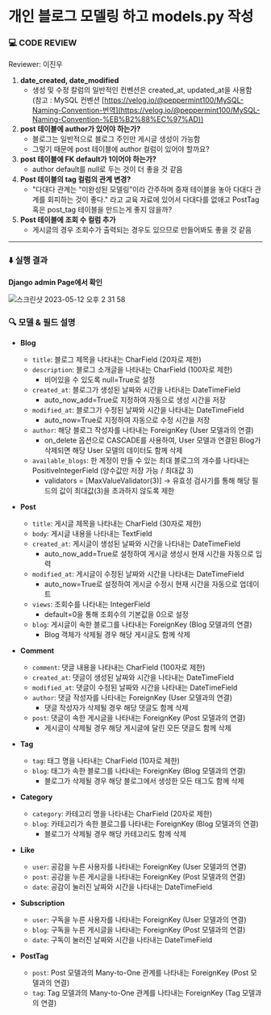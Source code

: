 # 개인 블로그 모델링 하고 models.py 작성

### 💻 CODE REVIEW

Reviewer: 이진우

1. **date_created, date_modified**
    - 생성 및 수정 칼럼의 일반적인 컨벤션은 created_at, updated_at을 사용함
    (참고 : MySQL 컨벤션 [https://velog.io/@peppermint100/MySQL-Naming-Convention-번역](https://velog.io/@peppermint100/MySQL-Naming-Convention-%EB%B2%88%EC%97%AD))
2. **post 테이블에 author가 있어야 하는가?**
    - 블로그는 일반적으로 블로그 주인만 게시글 생성이 가능함
    - 그렇기 때문에 post 테이블에 author 컬럼이 있어야 할까요?
3. **post 테이블에 FK default가 1이어야 하는가?**
    - author default를 null로 두는 것이 더 좋을 것 같음
4. **Post 테이블의 tag 컬럼의 관계 변경?**
    - "다대다 관계는 “미완성된 모델링”이라 간주하며 중재 테이블을 놓아 다대다 관계를 회피하는 것이 좋다." 라고 교육 자료에 있어서 다대다를 없애고 PostTag 혹은 post_tag 테이블을 만드는게 좋지 않을까?
5. **Post 테이블에 조회 수 컬럼 추가**
    - 게시글의 경우 조회수가 출력되는 경우도 있으므로 만들어봐도 좋을 것 같음

---
### ⬇️ 실행 결과

**Django admin Page에서 확인**

![스크린샷 2023-05-12 오후 2 31 58](https://github.com/daxx0ne/LIKELION_YU_11th/assets/117694148/dd635762-525e-42bc-9422-7f7951f48256)

### 🔍 모델 & 필드 설명

- **Blog**
  - `title`: 블로그 제목을 나타내는 CharField (20자로 제한)
  - `description`: 블로그 소개글을 나타내는 CharField (100자로 제한)
    - 비어있을 수 있도록 null=True로 설정
  - `created_at`: 블로그가 생성된 날짜와 시간을 나타내는 DateTimeField
    - auto_now_add=True로 지정하여 자동으로 생성 시간을 저장
  - `modified_at`: 블로그가 수정된 날짜와 시간을 나타내는 DateTimeField
    - auto_now=True로 지정하여 자동으로 수정 시간을 저장
  - `author`: 해당 블로그 작성자를 나타내는 ForeignKey (User 모델과의 연결)
    - on_delete 옵션으로 CASCADE를 사용하여, User 모델과 연결된 Blog가 삭제되면 해당 User 모델의 데이터도 함께 삭제
  - `available_blogs`: 한 계정이 만들 수 있는 최대 블로그의 개수를 나타내는 PositiveIntegerField (양수값만 저장 가능 / 최대값 3)
    - validators = [MaxValueValidator(3)] -> 유효성 검사기를 통해 해당 필드의 값이 최대값(3)을 초과하지 않도록 제한


- **Post**
  - `title`: 게시글 제목을 나타내는 CharField (30자로 제한)
  - `body`: 게시글 내용을 나타내는 TextField
  - `created_at`: 게시글이 생성된 날짜와 시간을 나타내는 DateTimeField
    - auto_now_add=True로 설정하여 게시글 생성시 현재 시간을 자동으로 입력
  - `modified_at`: 게시글이 수정된 날짜와 시간을 나타내는 DateTimeField
    - auto_now=True로 설정하여 게시글 수정시 현재 시간을 자동으로 업데이트
  - `views`: 조회수를 나타내는 IntegerField
    - default=0을 통해 조회수의 기본값을 0으로 설정
  - `blog`: 게시글이 속한 블로그를 나타내는 ForeignKey (Blog 모델과의 연결)
    - Blog 객체가 삭제될 경우 해당 게시글도 함께 삭제


- **Comment**
  - `comment`: 댓글 내용을 나타내는 CharField (100자로 제한)
  - `created_at`: 댓글이 생성된 날짜와 시간을 나타내는 DateTimeField
  - `modified_at`: 댓글이 수정된 날짜와 시간을 나타내는 DateTimeField
  - `author`: 댓글 작성자를 나타내는 ForeignKey (User 모델과의 연결)
    - 댓글 작성자가 삭제될 경우 해당 댓글도 함께 삭제
  - `post`: 댓글이 속한 게시글을 나타내는 ForeignKey (Post 모델과의 연결)
    - 게시글이 삭제될 경우 해당 게시글에 달린 모든 댓글도 함께 삭제


- **Tag**
  - `tag`: 태그 명을 나타내는 CharField (10자로 제한)
  - `blog`: 태그가 속한 블로그를 나타내는 ForeignKey (Blog 모델과의 연결)
    - 블로그가 삭제될 경우 해당 블로그에서 생성한 모든 태그도 함께 삭제


- **Category**
  - `category`: 카테고리 명을 나타내는 CharField (20자로 제한)
  - `blog`: 카테고리가 속한 블로그를 나타내는 ForeignKey (Blog 모델과의 연결)
    - 블로그가 삭제될 경우 해당 카테고리도 함께 삭제

- **Like**
  - `user`: 공감을 누른 사용자를 나타내는 ForeignKey (User 모델과의 연결)
  - `post`: 공감을 누른 게시글을 나타내는 ForeignKey (Post 모델과의 연결)
  - `date`: 공감이 눌러진 날짜와 시간을 나타내는 DateTimeField


- **Subscription**
  - `user`: 구독을 누른 사용자를 나타내는 ForeignKey (User 모델과의 연결)
  - `blog`: 구독을 누른 게시글을 나타내는 ForeignKey (Post 모델과의 연결)
  - `date`: 구독이 눌러진 날짜와 시간을 나타내는 DateTimeField


- **PostTag**
  - `post`: Post 모델과의 Many-to-One 관계를 나타내는 ForeignKey (Post 모델과의 연결)
  - `tag`: Tag 모델과의 Many-to-One 관계를 나타내는 ForeignKey (Tag 모델과의 연결)
